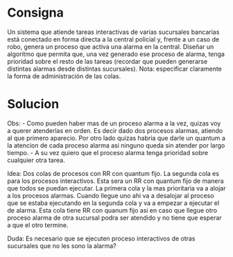 # Consigna

Un sistema que atiende tareas interactivas de varias sucursales bancarias está conectado en forma
directa a la central policial y, frente a un caso de robo, genera un proceso que activa una alarma en la central.
Diseñar un algoritmo que permita que, una vez generado ese proceso de alarma, tenga prioridad
sobre el resto de las tareas (recordar que pueden generarse distintas alarmas desde distintas
sucursales).
Nota: especificar claramente la forma de administración de las colas.

# Solucion

Obs: - Como pueden haber mas de un proceso alarma a la vez, quizas voy a querer atenderlas en orden. Es decir dado dos procesos alarmas, atiendo al que primero aparecio. Por otro lado quizas habria que darle un quantum a la atencion de cada proceso alarma asi ninguno queda sin atender por largo tiempo. - A su vez quiero que el proceso alarma tenga prioridad sobre cualquier otra tarea.

Idea: Dos colas de procesos con RR con quantum fijo.
La segunda cola es para los procesos interactivos. Esta sera un RR con quantum fijo de manera que todos se puedan ejecutar.
La primera cola y la mas prioritaria va a alojar a los procesos alarmas. Cuando llegue uno ahi va a desalojar al proceso que se estaba ejecutando en la segunda cola y va a empezar a ejecutar el de alarma. Esta cola tiene RR con quanum fijo asi en caso que llegue otro proceso alarma de otra sucursal podra ser atendido y no tiene que esperar a que el otro termine.

Duda: Es necesario que se ejecuten proceso interactivos de otras sucursales que no les sono la alarma?
